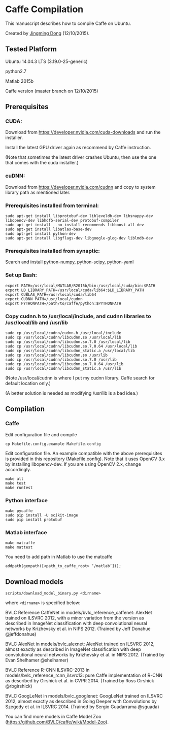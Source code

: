 # Caffe Compilation
This manuscript describes how to compile Caffe on Ubuntu.

Created by [Jingming Dong](http://vision.ucla.edu/~jingming/) (12/10/2015).

## Tested Platform
Ubuntu 14.04.3 LTS (3.19.0-25-generic)

python2.7

Matlab 2015b

Caffe version (master branch on 12/10/2015)

## Prerequisites

### CUDA:
Download from https://developer.nvidia.com/cuda-downloads and run the installer.

Install the latest GPU driver again as recommend by Caffe instruction.

(Note that sometimes the latest driver crashes Ubuntu, then use the one that comes with the cuda installer.)

### cuDNN:
Download from https://developer.nvidia.com/cudnn and copy to system library path as mentioned later.

### Prerequisites installed from terminal:

```
sudo apt-get install libprotobuf-dev libleveldb-dev libsnappy-dev libopencv-dev libhdf5-serial-dev protobuf-compiler
sudo apt-get install --no-install-recommends libboost-all-dev
sudo apt-get install libatlas-base-dev
sudo apt-get install python-dev
sudo apt-get install libgflags-dev libgoogle-glog-dev liblmdb-dev
```

### Prerequisites installed from synaptic:
Search and install python-numpy, python-scipy, python-yaml

### Set up Bash:
```
export PATH=/usr/local/MATLAB/R2015b/bin:/usr/local/cuda/bin:$PATH
export LD_LIBRARY_PATH=/usr/local/cuda/lib64:$LD_LIBRARY_PATH
export CUBLAS_PATH=/usr/local/cuda/lib64
export CUDNN_PATH=/usr/local/cudnn
export PYTHONPATH=/path/to/caffe/python:$PYTHONPATH
```

### Copy cudnn.h to /usr/local/include, and cudnn libraries to /usr/local/lib and /usr/lib
```
sudo cp /usr/local/cudnn/cudnn.h /usr/local/include
sudo cp /usr/local/cudnn/libcudnn.so /usr/local/lib
sudo cp /usr/local/cudnn/libcudnn.so.7.0 /usr/local/lib
sudo cp /usr/local/cudnn/libcudnn.so.7.0.64 /usr/local/lib
sudo cp /usr/local/cudnn/libcudnn_static.a /usr/local/lib
sudo cp /usr/local/cudnn/libcudnn.so /usr/lib
sudo cp /usr/local/cudnn/libcudnn.so.7.0 /usr/lib
sudo cp /usr/local/cudnn/libcudnn.so.7.0.64 /usr/lib
sudo cp /usr/local/cudnn/libcudnn_static.a /usr/lib
```
(Note /usr/local/cudnn is where I put my cudnn library. Caffe search for default location only.)

(A better solution is needed as modifying /usr/lib is a bad idea.)

## Compilation

### Caffe

Edit configuration file and compile
```
cp Makefile.config.example Makefile.config
```
Edit configuration file. An example compatible with the above prerequisites is provided in this repository (Makefile.config). Note that it uses OpenCV 3.x by installing libopencv-dev. If you are using OpenCV 2.x, change accordingly.
```
make all
make test
make runtest
```

### Python interface
```
make pycaffe
sudo pip install -U scikit-image
sudo pip install protobuf
```

### Matlab interface
```
make matcaffe
make mattest
```
You need to add path in Matlab to use the matcaffe
```
addpath(genpath([<path_to_caffe_root> ‘/matlab’]));
```

## Download models

```
scripts/download_model_binary.py <dirname> 
```
where `<dirname>` is specified below:

BVLC Reference CaffeNet in models/bvlc_reference_caffenet: AlexNet trained on ILSVRC 2012, with a minor variation from the version as described in ImageNet classification with deep convolutional neural networks by Krizhevsky et al. in NIPS 2012. (Trained by Jeff Donahue @jeffdonahue)

BVLC AlexNet in models/bvlc_alexnet: AlexNet trained on ILSVRC 2012, almost exactly as described in ImageNet classification with deep convolutional neural networks by Krizhevsky et al. in NIPS 2012. (Trained by Evan Shelhamer @shelhamer)

BVLC Reference R-CNN ILSVRC-2013 in models/bvlc_reference_rcnn_ilsvrc13: pure Caffe implementation of R-CNN as described by Girshick et al. in CVPR 2014. (Trained by Ross Girshick @rbgirshick)

BVLC GoogLeNet in models/bvlc_googlenet: GoogLeNet trained on ILSVRC 2012, almost exactly as described in Going Deeper with Convolutions by Szegedy et al. in ILSVRC 2014. (Trained by Sergio Guadarrama @sguada)

You can find more models in Caffe Model Zoo (https://github.com/BVLC/caffe/wiki/Model-Zoo).
